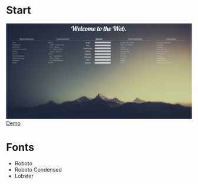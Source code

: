 Start
=================
![Alt text](scrot.png "Screenshot")
[Demo](https://alecdtatum.github.io/start/)

Fonts
=================
* Roboto
* Roboto Condensed
* Lobster
